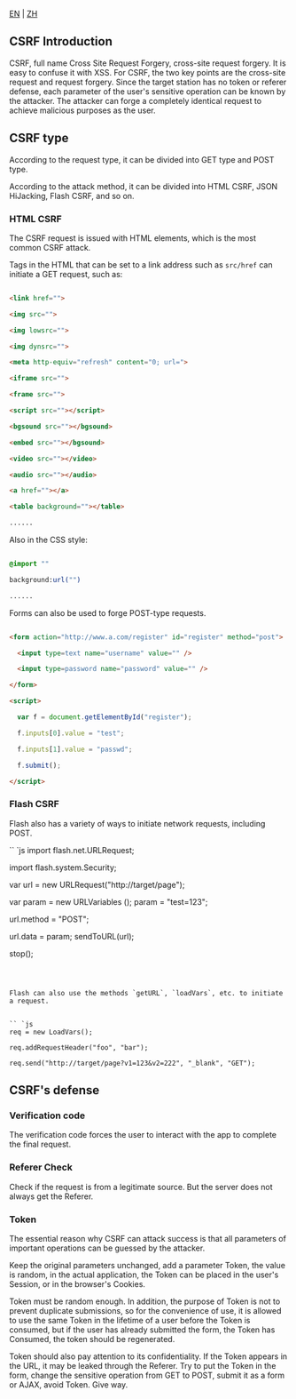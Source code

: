 [EN](./csrf.md) | [ZH](./csrf-zh.md)
## CSRF Introduction


CSRF, full name Cross Site Request Forgery, cross-site request forgery. It is easy to confuse it with XSS. For CSRF, the two key points are the cross-site request and request forgery. Since the target station has no token or referer defense, each parameter of the user&#39;s sensitive operation can be known by the attacker. The attacker can forge a completely identical request to achieve malicious purposes as the user.


## CSRF type


According to the request type, it can be divided into GET type and POST type.


According to the attack method, it can be divided into HTML CSRF, JSON HiJacking, Flash CSRF, and so on.


### HTML CSRF



The CSRF request is issued with HTML elements, which is the most common CSRF attack.


Tags in the HTML that can be set to a link address such as `src/href` can initiate a GET request, such as:


```html

<link href="">

<img src="">

<img lowsrc="">

<img dynsrc="">

<meta http-equiv="refresh" content="0; url=">

<iframe src="">

<frame src="">

<script src=""></script>

<bgsound src=""></bgsound>

<embed src=""></bgsound>

<video src=""></video>

<audio src=""></audio>

<a href=""></a>

<table background=""></table>

......

```



Also in the CSS style:


```css

@import ""

background:url("")

......

```



Forms can also be used to forge POST-type requests.


```html

<form action="http://www.a.com/register" id="register" method="post">

  <input type=text name="username" value="" />

  <input type=password name="password" value="" />

</form>

<script>

  var f = document.getElementById("register");

  f.inputs[0].value = "test";

  f.inputs[1].value = "passwd";

  f.submit();

</script>

```



### Flash CSRF



Flash also has a variety of ways to initiate network requests, including POST.


`` `js
import flash.net.URLRequest;

import flash.system.Security;

var url = new URLRequest("http://target/page");

var param = new URLVariables ();
param = "test=123";

url.method = "POST";

url.data = param;
sendToURL(url);

stop();

```



Flash can also use the methods `getURL`, `loadVars`, etc. to initiate a request.


`` `js
req = new LoadVars();

req.addRequestHeader("foo", "bar");

req.send("http://target/page?v1=123&v2=222", "_blank", "GET");

```



## CSRF&#39;s defense


### Verification code


The verification code forces the user to interact with the app to complete the final request.


### Referer Check



Check if the request is from a legitimate source. But the server does not always get the Referer.


### Token



The essential reason why CSRF can attack success is that all parameters of important operations can be guessed by the attacker.


Keep the original parameters unchanged, add a parameter Token, the value is random, in the actual application, the Token can be placed in the user&#39;s Session, or in the browser&#39;s Cookies.


Token must be random enough. In addition, the purpose of Token is not to prevent duplicate submissions, so for the convenience of use, it is allowed to use the same Token in the lifetime of a user before the Token is consumed, but if the user has already submitted the form, the Token has Consumed, the token should be regenerated.


Token should also pay attention to its confidentiality. If the Token appears in the URL, it may be leaked through the Referer. Try to put the Token in the form, change the sensitive operation from GET to POST, submit it as a form or AJAX, avoid Token. Give way.